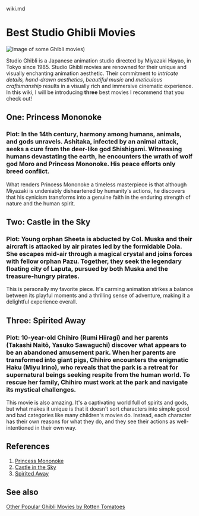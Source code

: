 wiki.md
# Best Studio Ghibli Movies
![Image of some Ghibli movies](https://assets-prd.ignimgs.com/2022/07/22/princess-mononoke-1658507340192.jpg?width=3840))

Studio Ghibli is a Japanese animation studio directed by Miyazaki Hayao, in Tokyo since 1985. Studio Ghibli movies are renowned for their unique and visually enchanting animation aesthetic. Their commitment to *intricate details, hand-drawn aesthetics*, *beautiful music* and *meticulous craftsmanship* results in a visually rich and immersive cinematic experience. In this wiki, I will be introducing **three** best movies I recommend that you check out!

## One: Princess Mononoke 
### Plot: In the 14th century, harmony among humans, animals, and gods unravels. Ashitaka, infected by an animal attack, seeks a cure from the deer-like god Shishigami. Witnessing humans devastating the earth, he encounters the wrath of wolf god Moro and Princess Mononoke. His peace efforts only breed conflict.

What renders Princess Mononoke a timeless masterpiece is that although Miyazaki is undeniably disheartened by humanity's actions, he discovers that his cynicism transforms into a genuine faith in the enduring strength of nature and the human spirit.

## Two: Castle in the Sky
### Plot: Young orphan Sheeta is abducted by Col. Muska and their aircraft is attacked by air pirates led by the formidable Dola. She escapes mid-air through a magical crystal and joins forces with fellow orphan Pazu. Together, they seek the legendary floating city of Laputa, pursued by both Muska and the treasure-hungry pirates.

This is personally my favorite piece. It's carming animation strikes a balance between its playful moments and a thrilling sense of adventure, making it a delightful experience overall.

## Three: Spirited Away
### Plot: 10-year-old Chihiro (Rumi Hiiragi) and her parents (Takashi Naitô, Yasuko Sawaguchi) discover what appears to be an abandoned amusement park. When her parents are transformed into giant pigs, Chihiro encounters the enigmatic Haku (Miyu Irino), who reveals that the park is a retreat for supernatural beings seeking respite from the human world. To rescue her family, Chihiro must work at the park and navigate its mystical challenges.

This movie is also amazing. It's a captivating world full of spirits and gods, but what makes it unique is that it doesn't sort characters into simple good and bad categories like many children's movies do. Instead, each character has their own reasons for what they do, and they see their actions as well-intentioned in their own way.

## References
1. [Princess Mononoke](https://www.imdb.com/title/tt0119698/)
2. [Castle in the Sky](http://www.nausicaa.net/miyazaki/laputa/synopsis/)
3. [Spirited Away](https://www.sparknotes.com/film/spiritedaway/summary/)


## See also
[Other Popular Ghibli Movies by Rotten Tomatoes](https://editorial.rottentomatoes.com/guide/all-studio-ghibli-movies-ranked-by-tomatometer/)
